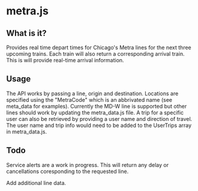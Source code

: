 metra.js
========

## What is it?
Provides real time depart times for Chicago's Metra lines for the next three upcoming trains. Each train will also return a corresponding arrival train. This is will provide real-time arrival information.

## Usage

The API works by passing a line, origin and destination. Locations are specified using the "MetraCode" which is an abbrivated name (see meta_data for examples). Currently the MD-W line is supported but other lines should work by updating the metra_data.js file. A trip for a specific user can also be retrieved by providing a user name and direction of travel. The user name and trip info would need to be added to the UserTrips array in metra_data.js.

## Todo

Service alerts are a work in progress. This will return any delay or cancellations coresponding to the requested line.

Add additional line data.